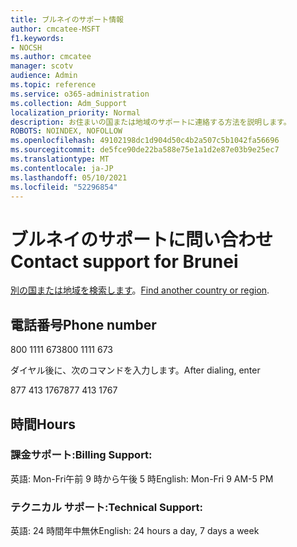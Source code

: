 ```yaml
---
title: ブルネイのサポート情報
author: cmcatee-MSFT
f1.keywords:
- NOCSH
ms.author: cmcatee
manager: scotv
audience: Admin
ms.topic: reference
ms.service: o365-administration
ms.collection: Adm_Support
localization_priority: Normal
description: お住まいの国または地域のサポートに連絡する方法を説明します。
ROBOTS: NOINDEX, NOFOLLOW
ms.openlocfilehash: 49102198dc1d904d50c4b2a507c5b1042fa56696
ms.sourcegitcommit: de5fce90de22ba588e75e1a1d2e87e03b9e25ec7
ms.translationtype: MT
ms.contentlocale: ja-JP
ms.lasthandoff: 05/10/2021
ms.locfileid: "52296854"
---
```

# <a name="contact-support-for-brunei"></a><span data-ttu-id="9b0e6-103">ブルネイのサポートに問い合わせ</span><span class="sxs-lookup"><span data-stu-id="9b0e6-103">Contact support for Brunei</span></span>

<span data-ttu-id="9b0e6-104">[別の国または地域を検索します](../../business-video/get-help-support.md)。</span><span class="sxs-lookup"><span data-stu-id="9b0e6-104">[Find another country or region](../../business-video/get-help-support.md).</span></span>

## <a name="phone-number"></a><span data-ttu-id="9b0e6-105">電話番号</span><span class="sxs-lookup"><span data-stu-id="9b0e6-105">Phone number</span></span>
<span data-ttu-id="9b0e6-106">800 1111 673</span><span class="sxs-lookup"><span data-stu-id="9b0e6-106">800 1111 673</span></span>

<span data-ttu-id="9b0e6-107">ダイヤル後に、次のコマンドを入力します。</span><span class="sxs-lookup"><span data-stu-id="9b0e6-107">After dialing, enter</span></span>

<span data-ttu-id="9b0e6-108">877 413 1767</span><span class="sxs-lookup"><span data-stu-id="9b0e6-108">877 413 1767</span></span>

## <a name="hours"></a><span data-ttu-id="9b0e6-109">時間</span><span class="sxs-lookup"><span data-stu-id="9b0e6-109">Hours</span></span>
### <a name="billing-support"></a><span data-ttu-id="9b0e6-110">課金サポート:</span><span class="sxs-lookup"><span data-stu-id="9b0e6-110">Billing Support:</span></span>

<span data-ttu-id="9b0e6-111">英語: Mon-Fri午前 9 時から午後 5 時</span><span class="sxs-lookup"><span data-stu-id="9b0e6-111">English: Mon-Fri 9 AM-5 PM</span></span>

### <a name="technical-support"></a><span data-ttu-id="9b0e6-112">テクニカル サポート:</span><span class="sxs-lookup"><span data-stu-id="9b0e6-112">Technical Support:</span></span>

<span data-ttu-id="9b0e6-113">英語: 24 時間年中無休</span><span class="sxs-lookup"><span data-stu-id="9b0e6-113">English: 24 hours a day, 7 days a week</span></span>
